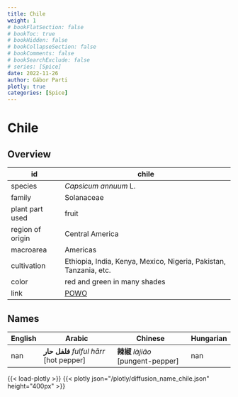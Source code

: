 ```yaml
---
title: Chile
weight: 1
# bookFlatSection: false
# bookToc: true
# bookHidden: false
# bookCollapseSection: false
# bookComments: false
# bookSearchExclude: false
# series: [Spice]
date: 2022-11-26
author: Gábor Parti
plotly: true
categories: [Spice]
---
```


# Chile

## Overview

|       id       |                              chile                              |
|----------------|-----------------------------------------------------------------|
|     species    |                       *Capsicum annuum* L.                      |
|     family     |                            Solanaceae                           |
| plant part used|                              fruit                              |
|region of origin|                         Central America                         |
|    macroarea   |                             Americas                            |
|   cultivation  |Ethiopia, India, Kenya, Mexico, Nigeria, Pakistan, Tanzania, etc.|
|      color     |                   red and green in many shades                  |
|      link      |       [POWO](https://powo.science.kew.org/taxon/316944-2)       |

## Names

|English|                 Arabic                |             Chinese            |Hungarian|
|-------|---------------------------------------|--------------------------------|---------|
|  nan  |**فلفل حار** *fulful hārr* [hot pepper]|**辣椒** *làjiāo* [pungent-pepper]|   nan   |

{{< load-plotly >}}
{{< plotly json="/plotly/diffusion_name_chile.json" height="400px" >}}